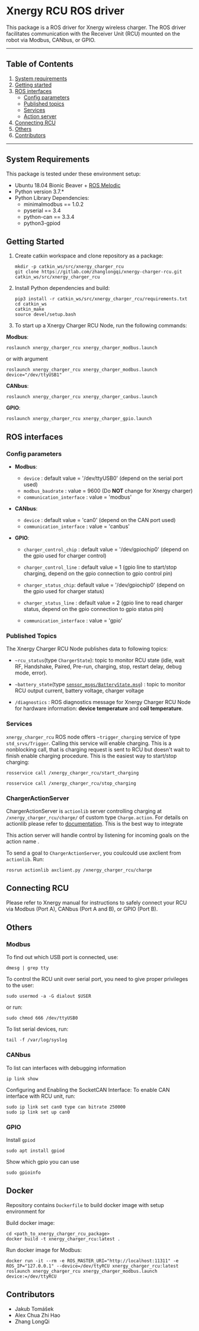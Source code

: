 # Xnergy RCU ROS driver

This package is a ROS driver for Xnergy wireless charger. The ROS driver facilitates communication with the Receiver Unit (RCU) mounted on the robot via Modbus, CANbus, or GPIO.

----

## Table of Contents

1. [System requirements](#system-requirements)
2. [Getting started](#Getting-started)
3. [ROS interfaces](#ros-interfaces)
    * [Config parameters](#config-parameters)
    * [Published topics](#published-topics)
    * [Services](#services)
    * [Action server](#chargeractionserver)
4. [Connecting RCU](#connecting-RCU)
5. [Others](#others)
6. [Contributors](#contributors)

----

## System Requirements

This package is tested under these environment setup:

* Ubuntu 18.04 Bionic Beaver + [ROS Melodic](http://wiki.ros.org/melodic/Installation/Ubuntu)
* Python version 3.7.*
* Python Library Dependencies:
  * minimalmodbus == 1.0.2
  * pyserial == 3.4
  * python-can == 3.3.4
  * python3-gpiod

## Getting Started

1. Create catkin workspace and clone repository as a package:

    ```shell
    mkdir -p catkin_ws/src/xnergy_charger_rcu
    git clone https://gitlab.com/zhanglongqi/xnergy-charger-rcu.git catkin_ws/src/xnergy_charger_rcu
    ```

2. Install Python dependencies and build:

    ```shell
    pip3 install -r catkin_ws/src/xnergy_charger_rcu/requirements.txt
    cd catkin_ws
    catkin_make
    source devel/setup.bash
    ```

3. To start up a Xnergy Charger RCU Node, run the following commands:

**Modbus**:

```shell
roslaunch xnergy_charger_rcu xnergy_charger_modbus.launch
```

or with argument

```shell
roslaunch xnergy_charger_rcu xnergy_charger_modbus.launch device="/dev/ttyUSB1"
```

**CANbus**:

```shell
roslaunch xnergy_charger_rcu xnergy_charger_canbus.launch
```

**GPIO**:

```shell
roslaunch xnergy_charger_rcu xnergy_charger_gpio.launch
```

## ROS interfaces

### Config parameters

* **Modbus**:
  * `device` : default value = '/dev/ttyUSB0' (depend on the serial port used)
  * `modbus_baudrate` : value = 9600 (Do **NOT** change for Xnergy charger)
  * `communication_interface` : value = 'modbus'

* **CANbus**:
  * `device` : default value = 'can0' (depend on the CAN port used)
  * `communication_interface` : value = 'canbus'

* **GPIO**:
  * `charger_control_chip` : default value = '/dev/gpiochip0' (depend on the gpio used for charger control)
  * `charger_control_line` : default value = 1 (gpio line to start/stop charging, depend on the gpio connection to gpio control pin)

  * `charger_status_chip`: default value = '/dev/gpiochip0' (depend on the gpio used for charger status)
  * `charger_status_line` : default value = 2 (gpio line to read charger status, depend on the gpio connection to gpio status pin)

  * `communication_interface` : value = 'gpio'

### Published Topics

The Xnergy Charger RCU Node publishes data to following topics:

* `~rcu_status`(type `ChargerState`): topic to monitor RCU state (idle, wait RF, Handshake, Paired, Pre-run, charging, stop, restart delay, debug mode, error).

* `~battery_state`(type [`sensor_msgs/BatteryState.msg`](http://docs.ros.org/en/melodic/api/sensor_msgs/html/msg/BatteryState.html)) : topic to monitor RCU output current, battery voltage, charger voltage

* `/diagnostics` : ROS diagnostics message for Xnergy Charger RCU Node for hardware information: **device temperature** and **coil temperature**.

### Services

`xnergy_charger_rcu` ROS node offers `~trigger_charging` service of type `std_srvs/Trigger`. Calling this service will enable charging. This is a nonblocking call, that is charging request is sent to RCU but doesn't wait to finish enable charging procedure. This is the easiest way to start/stop charging:

```shell
rosservice call /xnergy_charger_rcu/start_charging
```

```shell
rosservice call /xnergy_charger_rcu/stop_charging
```

### ChargerActionServer

ChargerActionServer is `actionlib` server controlling charging at `/xnergy_charger_rcu/charge/` of custom type `Charge.action`. For details on actionlib please refer to [documentation](http://wiki.ros.org/actionlib). This is the best way to integrate  

This action server will handle control by listening for incoming goals on the action name .

To send a goal to `ChargerActionServer`, you coulcould use axclient from `actionlib`. Run:

```shell
rosrun actionlib axclient.py /xnergy_charger_rcu/charge
```

## Connecting RCU

Please refer to Xnergy manual for instructions to safely connect your RCU via Modbus (Port A), CANbus (Port A and B), or GPIO (Port B).

## Others

### Modbus

To find out which USB port is connected, use:

```shell
dmesg | grep tty
```

To control the RCU unit over serial port, you need to give proper privileges to the user:

```shell
sudo usermod -a -G dialout $USER
```

or run:

```shell
sudo chmod 666 /dev/ttyUSB0
```

To list serial devices, run:

```shell
tail -f /var/log/syslog
```

### CANbus

To list can interfaces with debugging information

```shell
ip link show
```

Configuring and Enabling the SocketCAN Interface: To enable CAN interface with RCU unit, run:

```shell
sudo ip link set can0 type can bitrate 250000
sudo ip link set up can0
```

### GPIO

Install `gpiod`

```shell
sudo apt install gpiod
```

Show which gpio you can use

```shell
sudo gpioinfo
```

## Docker

Repository contains `Dockerfile` to build docker image with setup environment for

Build docker image:

```shell
cd <path_to_xnergy_charger_rcu_package>
docker build -t xnergy_charger_rcu:latest .
```

Run docker image for Modbus:

```shell
docker run -it --rm -e ROS_MASTER_URI="http://localhost:11311" -e ROS_IP="127.0.0.1" --device=/dev/ttyRCU xnergy_charger_rcu:latest roslaunch xnergy_charger_rcu xnergy_charger_modbus.launch device:=/dev/ttyRCU
```

## Contributors

* Jakub Tomášek
* Alex Chua Zhi Hao
* Zhang LongQi
